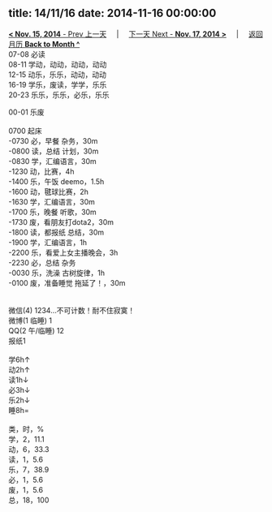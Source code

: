 title: 14/11/16
date: 2014-11-16 00:00:00
---
[**< Nov. 15, 2014** - Prev 上一天](/lifelogs/2014/11/d15.html) &nbsp; &nbsp; | &nbsp; &nbsp; [下一天 Next - **Nov. 17, 2014 >**](/lifelogs/2014/11/d17.html) &nbsp; &nbsp; |  &nbsp; &nbsp; [返回月历 **Back to Month ^**](/lifelogs/2014/11/index.html)
<br/>07-08 必读<br/>08-11 学动，动动，动动，动动<br/>12-15 动乐，乐乐，动动，动动<br/>16-19 学乐，废读，学学，乐乐<br/>20-23 乐乐，乐乐，必乐，乐乐</div><div>00-01 乐废<br/><div><br/></div>0700 起床<br/>-0730 必，早餐 杂务，30m<br/>-0800 读，总结 计划，30m<br/>-0830 学，汇编语言，30m<br/>-1230 动，比赛，4h<br/>-1400 乐，午饭 deemo，1.5h<br/>-1600 动，毽球比赛，2h<br/>-1630 学，汇编语言，30m<br/>-1700 乐，晚餐 听歌，30m<br/>-1730 废，看朋友打dota2，30m<br/>-1800 读，都报纸 总结，30m<br/>-1900 学，汇编语言，1h<br/>-2200 乐，看爱上女主播晚会，3h<br/>-2230 必，总结 杂务<br/>-0030 乐，洗澡 古树旋律，1h<br/>-0100 废，准备睡觉 拖延了！，30m<div><br/></div><div><br/></div>微信(4) 1234…不可计数！耐不住寂寞！<br/>微博(1 临睡) 1<br/>QQ(2 午/临睡) 12<br/>报纸1<div><br/></div>学6h↑<br/>动2h↑<br/>读1h↓<br/>必3h↓<br/>乐2h↓<br/>睡8h=<div><br/></div>类，时，%<br/>学，2，11.1<br/>动，6，33.3<br/>读，1，5.6<br/>乐，7，38.9<br/>必，1，5.6<br/>废，1，5.6<br/>总，18，100</div>